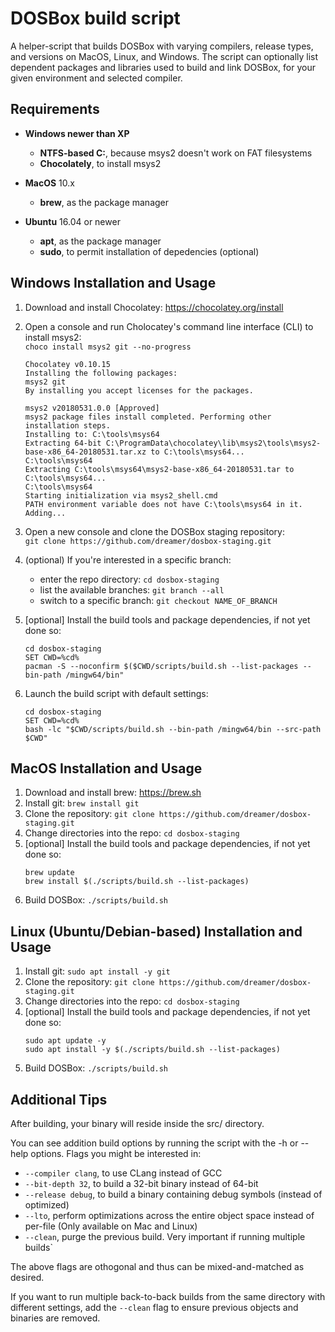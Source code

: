 # DOSBox build script

A helper-script that builds DOSBox with varying compilers, release types, and versions
on MacOS, Linux, and Windows. The script can optionally list dependent packages
and libraries used to build and link DOSBox, for your given environment and selected
compiler.

## Requirements

- **Windows newer than XP**
    - **NTFS-based C:**, because msys2 doesn't work on FAT filesystems
	- **Chocolately**, to install msys2

- **MacOS** 10.x
	- **brew**, as the package manager

- **Ubuntu** 16.04 or newer
	- **apt**, as the package manager
	- **sudo**, to permit installation of depedencies (optional) 

## Windows Installation and Usage

1. Download and install Chocolatey: https://chocolatey.org/install
1. Open a console and run Cholocatey's command line interface (CLI) to install msys2:  
   `choco install msys2 git --no-progress`

    ```
    Chocolatey v0.10.15
    Installing the following packages:
    msys2 git
    By installing you accept licenses for the packages.
    
   msys2 v20180531.0.0 [Approved]
   msys2 package files install completed. Performing other installation steps.
   Installing to: C:\tools\msys64
   Extracting 64-bit C:\ProgramData\chocolatey\lib\msys2\tools\msys2-base-x86_64-20180531.tar.xz to C:\tools\msys64...
   C:\tools\msys64
   Extracting C:\tools\msys64\msys2-base-x86_64-20180531.tar to C:\tools\msys64...
   C:\tools\msys64
   Starting initialization via msys2_shell.cmd
   PATH environment variable does not have C:\tools\msys64 in it. Adding...
   ```

1. Open a new console and clone the DOSBox staging repository:  
   `git clone https://github.com/dreamer/dosbox-staging.git`

1. (optional) If you're interested in a specific branch:
   * enter the repo directory: `cd dosbox-staging`
   * list the available branches: `git branch --all`
   * switch to a specific branch: `git checkout NAME_OF_BRANCH`

1. [optional] Install the build tools and package dependencies, if not yet done so:
   ``` shell
   cd dosbox-staging
   SET CWD=%cd%
   pacman -S --noconfirm $($CWD/scripts/build.sh --list-packages --bin-path /mingw64/bin"
   ```

1. Launch the build script with default settings:
   ``` shell
   cd dosbox-staging
   SET CWD=%cd%
   bash -lc "$CWD/scripts/build.sh --bin-path /mingw64/bin --src-path $CWD"
   ```

## MacOS Installation and Usage

1. Download and install brew: https://brew.sh
1. Install git: `brew install git`
1. Clone the repository: `git clone https://github.com/dreamer/dosbox-staging.git`
1. Change directories into the repo: `cd dosbox-staging`
1. [optional] Install the build tools and package dependencies, if not yet done so:
   ``` shell
   brew update
   brew install $(./scripts/build.sh --list-packages)
   ```
1. Build DOSBox: `./scripts/build.sh`

## Linux (Ubuntu/Debian-based) Installation and Usage

1. Install git: `sudo apt install -y git`
1. Clone the repository: `git clone https://github.com/dreamer/dosbox-staging.git`
1. Change directories into the repo: `cd dosbox-staging`
1. [optional] Install the build tools and package dependencies, if not yet done so:
   ``` shell
   sudo apt update -y
   sudo apt install -y $(./scripts/build.sh --list-packages)
   ```
1. Build DOSBox: `./scripts/build.sh`

## Additional Tips

After building, your binary will reside inside the src/ directory.

You can see addition build options by running the script with the -h or --help options. Flags you might be interested in:
* `--compiler clang`, to use CLang instead of GCC
* `--bit-depth 32`, to build a 32-bit binary instead of 64-bit
* `--release debug`, to build a binary containing debug symbols (instead of optimized)
* `--lto`, perform optimizations across the entire object space instead of per-file (Only available on Mac and Linux)
* `--clean`, purge the previous build. Very important if running multiple builds`

The above flags are othogonal and thus can be mixed-and-matched as desired.

If you want to run multiple back-to-back builds from the same directory with different settings,
add the `--clean` flag to ensure previous objects and binaries are removed.
